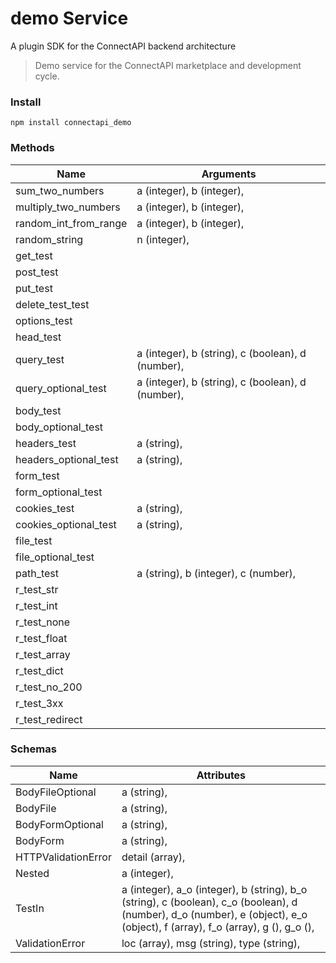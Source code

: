# demo Service
A plugin SDK for the ConnectAPI backend architecture

> Demo service for the ConnectAPI marketplace and development cycle.


### Install
```
npm install connectapi_demo
```


### Methods
| Name         | Arguments |
---|---
 sum_two_numbers |  a (integer), b (integer),
 multiply_two_numbers |  a (integer), b (integer),
 random_int_from_range |  a (integer), b (integer),
 random_string |  n (integer),
 get_test | 
 post_test | 
 put_test | 
 delete_test_test | 
 options_test | 
 head_test | 
 query_test |  a (integer), b (string), c (boolean), d (number),
 query_optional_test |  a (integer), b (string), c (boolean), d (number),
 body_test | 
 body_optional_test | 
 headers_test |  a (string),
 headers_optional_test |  a (string),
 form_test | 
 form_optional_test | 
 cookies_test |  a (string),
 cookies_optional_test |  a (string),
 file_test | 
 file_optional_test | 
 path_test |  a (string), b (integer), c (number),
 r_test_str | 
 r_test_int | 
 r_test_none | 
 r_test_float | 
 r_test_array | 
 r_test_dict | 
 r_test_no_200 | 
 r_test_3xx | 
 r_test_redirect | 



### Schemas
| Name  | Attributes |
---|---
BodyFileOptional |  a (string), 
BodyFile |  a (string), 
BodyFormOptional |  a (string), 
BodyForm |  a (string), 
HTTPValidationError |  detail (array), 
Nested |  a (integer), 
TestIn |  a (integer),  a_o (integer),  b (string),  b_o (string),  c (boolean),  c_o (boolean),  d (number),  d_o (number),  e (object),  e_o (object),  f (array),  f_o (array),  g (),  g_o (), 
ValidationError |  loc (array),  msg (string),  type (string), 

